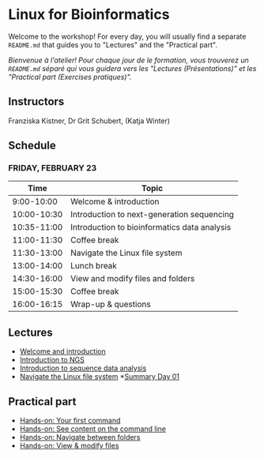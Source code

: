 # Linux for Bioinformatics

Welcome to the workshop! For every day, you will usually find a separate `README.md` that guides you to "Lectures" and the "Practical part".

_Bienvenue à l'atelier! Pour chaque jour de le formation, vous trouverez un `README.md` séparé qui vous guidera vers les "Lectures (Présentations)" et les "Practical part (Exercises pratiques)"._

## Instructors

 Franziska Kistner, Dr Grit Schubert, (Katja Winter)

## Schedule
### <a name="0"></a> FRIDAY, FEBRUARY 23
| Time        | Topic |
| --          | --               |
| 9:00-10:00  | Welcome & introduction |
| 10:00-10:30 | Introduction to next-generation sequencing |
| 10:35-11:00 | Introduction to bioinformatics data analysis |
| 11:00-11:30 | Coffee break |
| 11:30-13:00 | Navigate the Linux file system | 
| 13:00-14:00 | Lunch break |
| 14:30-16:00 | View and modify files and folders |
| 15:00-15:30 | Coffee break |
| 16:00-16:15 | Wrap-up & questions |

## Lectures

* [Welcome and introduction](https://docs.google.com/presentation/d/1CUGynLtsSQjNVzazdCt5ETSBLtjiC9MlaLvpCud1W_w/edit?usp=sharing)
* [Introduction to NGS](https://docs.google.com/presentation/d/1WcV_9H3rvBABO8W5hMLtT-usEskLsfcX/edit?usp=sharing&ouid=111368892690446693709&rtpof=true&sd=true)
* [Introduction to sequence data analysis](https://docs.google.com/presentation/d/1tDGqMUv-rE4wmoY-5fsASOE6Pivk24st/edit?usp=sharing&ouid=111368892690446693709&rtpof=true&sd=true)
* [Navigate the Linux file system](https://docs.google.com/presentation/d/1MIFZxxFirjuA6Sc5nKqkHNRAAuT6nZ8f0Fvh-JUq9MQ/edit?usp=sharing)
*[Summary Day 01](https://docs.google.com/presentation/d/1V26ehnyEeC5KWHoCyirHYYe4nzKfEDJdKB1MyqwT1bk/edit?usp=sharing)


## Practical part 
* [Hands-on: Your first command](1.0_exercises_pratiques.md)
* [Hands-on: See content on the command line](1.1_exercices_pratiques.md)
* [Hands-on: Navigate between folders](1.2_exercices_pratiques.md)
* [Hands-on: View & modify files](1.3_exercices_pratiques.md)
